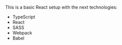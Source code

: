 This is a basic React setup with the next technologies:
- TypeScript
- React
- SASS
- Webpack
- Babel